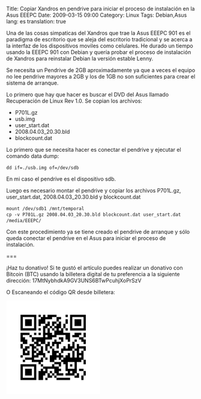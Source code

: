 Title: Copiar Xandros en pendrive para iniciar el proceso de instalación en la Asus EEEPC
Date: 2009-03-15 09:00
Category: Linux
Tags: Debian,Asus  
lang: es
translation: true

Una de las cosas simpaticas del Xandros que trae la Asus EEEPC 901 es el paradigma de escritorio que se aleja del escritorio tradicional y se acerca a la interfaz de los dispositivos moviles como celulares.
He durado un tiempo usando la EEEPC 901 con Debian y quería probar el proceso de instalación de Xandros para reinstalar Debian la versión estable Lenny.

Se necesita un Pendrive de 2GB aproximadamente ya que a veces el equipo no lee pendrive mayores a 2GB y los de 1GB no son suficientes para crear el sistema de arranque.

Lo primero que hay que hacer es buscar el DVD del Asus llamado Recuperación de Linux Rev 1.0. Se copian los archivos:

* P701L.gz
* usb.img
* user_start.dat
* 2008.04.03_20.30.bld
* blockcount.dat

Lo primero que se necesita hacer es conectar el pendrive y ejecutar el comando data dump:

```
dd if=./usb.img of=/dev/sdb
```

En mi caso el pendrive es el dispositivo sdb.

Luego es necesario montar el pendrive y copiar los archivos P701L.gz, user_start.dat, 2008.04.03_20.30.bld y blockcount.dat

```
mount /dev/sdb1 /mnt/temporal
cp -v P701L.gz 2008.04.03_20.30.bld blockcount.dat user_start.dat /media/EEEPC/
```

Con este procedimiento ya se tiene creado el pendrive de arranque y sólo queda conectar el pendrive en el Asus para iniciar el proceso de instalación.

===

¡Haz tu donativo!
Si te gustó el artículo puedes realizar un donativo con Bitcoin (BTC)
usando la billetera digital de tu preferencia a la siguiente
dirección: 17MtNybhdkA9GV3UNS6BTwPcuhjXoPrSzV

O Escaneando el código QR desde billetera:

![17MtNybhdkA9GV3UNS6BTwPcuhjXoPrSzV](./images/17MtNybhdkA9GV3UNS6BTwPcuhjXoPrSzV.png)